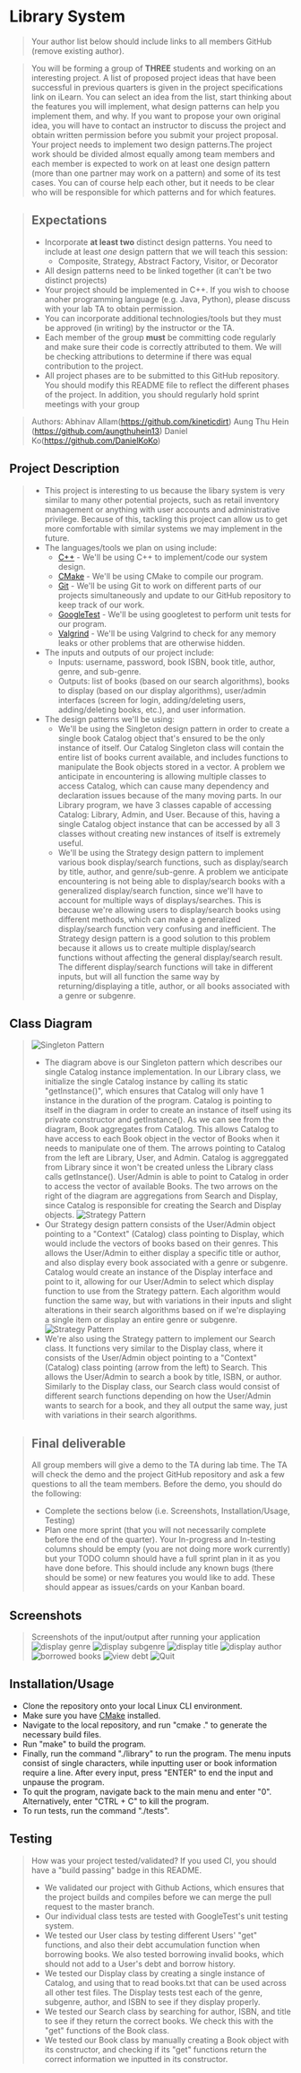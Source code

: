 # Library System
 > Your author list below should include links to all members GitHub (remove existing author).
 
 > You will be forming a group of **THREE** students and working on an interesting project. A list of proposed project ideas that have been successful in previous quarters is given in the project specifications link on iLearn. You can select an idea from the list, start thinking about the features you will implement, what design patterns can help you implement them, and why. If you want to propose your own original idea, you will have to contact an instructor to discuss the project and obtain written permission before you submit your project proposal. Your project needs to implement two design patterns.The project work should be divided almost equally among team members and each member is expected to work on at least one design pattern (more than one partner may work on a pattern) and some of its test cases. You can of course help each other, but it needs to be clear who will be responsible for which patterns and for which features.
 
 > ## Expectations
 > * Incorporate **at least two** distinct design patterns. You need to include at least *one* design pattern that we will teach this session:
 >   * Composite, Strategy, Abstract Factory, Visitor, or Decorator
 > * All design patterns need to be linked together (it can't be two distinct projects)
 > * Your project should be implemented in C++. If you wish to choose anoher programming language (e.g. Java, Python), please discuss with your lab TA to obtain permission.
 > * You can incorporate additional technologies/tools but they must be approved (in writing) by the instructor or the TA.
 > * Each member of the group **must** be committing code regularly and make sure their code is correctly attributed to them. We will be checking attributions to determine if there was equal contribution to the project.
> * All project phases are to be submitted to this GitHub repository. You should modify this README file to reflect the different phases of the project. In addition, you should regularly hold sprint meetings with your group

 > Authors: Abhinav Allam(https://github.com/kineticdirt) Aung Thu Hein (https://github.com/aungthuhein13)   Daniel Ko(https://github.com/DanielKoKo)

## Project Description
 > * This project is interesting to us because the libary system is very similar to many other potential projects, such as retail inventory management or anything with user accounts and administrative privilege. Because of this, tackling this project can allow us to get more comfortable with similar systems we may implement in the future.
 > * The languages/tools we plan on using include:
 >   * [C++](https://www.cplusplus.com/) - We'll be using C++ to implement/code our system design.
 >   * [CMake](https://cmake.org/) - We'll be using CMake to compile our program.
 >   * [Git](https://git-scm.com/) - We'll be using Git to work on different parts of our projects simultaneously and update to our GitHub repository to keep track of our work.
 >   * [GoogleTest](https://github.com/google/googletest) - We'll be using googletest to perform unit tests for our program.
 >   * [Valgrind](https://valgrind.org/) - We'll be using Valgrind to check for any memory leaks or other problems that are otherwise hidden.
 > * The inputs and outputs of our project include:
 >   * Inputs: username, password, book ISBN, book title, author, genre, and sub-genre.
 >   * Outputs: list of books (based on our search algorithms), books to display (based on our display algorithms), user/admin interfaces (screen for login, adding/deleting users, adding/deleting books, etc.), and user information.
 > * The design patterns we'll be using:
 >   * We'll be using the Singleton design pattern in order to create a single book Catalog object that's ensured to be the only instance of itself. Our Catalog Singleton class will contain the entire list of books current available, and includes functions to manipulate the Book objects stored in a vector. A problem we anticipate in encountering is allowing multiple classes to access Catalog, which can cause many dependency and declaration issues because of the many moving parts. In our Library program, we have 3 classes capable of accessing Catalog: Library, Admin, and User. Because of this, having a single Catalog object instance that can be accessed by all 3 classes without creating new instances of itself is extremely useful. 
 >   * We'll be using the Strategy design pattern to implement various book display/search functions, such as display/search by title, author, and genre/sub-genre. A problem we anticipate encountering is not being able to display/search books with a generalized display/search function, since we'll have to account for multiple ways of displays/searches. This is because we're allowing users to display/search books using different methods, which can make a generalized display/search function very confusing and inefficient. The Strategy design pattern is a good solution to this problem because it allows us to create multiple display/search functions without affecting the general display/search result. The different display/search functions will take in different inputs, but will all function the same way by returning/displaying a title, author, or all books associated with a genre or subgenre.

## Class Diagram
 > ![Singleton Pattern](https://user-images.githubusercontent.com/32584958/120259836-871a9700-c249-11eb-9732-55305c18db9f.png)
> * The diagram above is our Singleton pattern which describes our single Catalog instance implementation. In our Library class, we initialize the single Catalog instance by calling its static "getInstance()", which ensures that Catalog will only have 1 instance in the duration of the program. Catalog is pointing to itself in the diagram in order to create an instance of itself using its private constructor and getInstance(). As we can see from the diagram, Book aggregates from Catalog. This allows Catalog to have access to each Book object in the vector of Books when it needs to manipulate one of them. The arrows pointing to Catalog from the left are Library, User, and Admin. Catalog is aggreggated from Library since it won't be created unless the Library class calls getInstance(). User/Admin is able to point to Catalog in order to access the vector of available Books. The two arrows on the right of the diagram are aggregations from Search and Display, since Catalog is responsible for creating the Search and Display objects.
 > ![Strategy Pattern](https://user-images.githubusercontent.com/32584958/120260899-a286a180-c24b-11eb-8a3c-85462438e796.png)
> * Our Strategy design pattern consists of the User/Admin object pointing to a "Context" (Catalog) class pointing to Display, which would include the vectors of books based on their genres. This allows the User/Admin to either display a specific title or author, and also display every book associated with a genre or subgenre. Catalog would create an instance of the Display interface and point to it, allowing for our User/Admin to select which display function to use from the Strategy pattern. Each algorithm would function the same way, but with variations in their inputs and slight alterations in their search algorithms based on if we're displaying a single item or display an entire genre or subgenre.
 > ![Strategy Pattern](https://user-images.githubusercontent.com/32584958/120261055-fb563a00-c24b-11eb-969a-7c52efc5c951.png)
> * We're also using the Strategy pattern to implement our Search class. It functions very similar to the Display class, where it consists of the User/Admin object pointing to a "Context" (Catalog) class pointing (arrow from the left) to Search. This allows the User/Admin to search a book by title, ISBN, or author. Similarly to the Display class, our Search class would consist of different search functions depending on how the User/Admin wants to search for a book, and they all output the same way, just with variations in their search algorithms.

 > ## Final deliverable
 > All group members will give a demo to the TA during lab time. The TA will check the demo and the project GitHub repository and ask a few questions to all the team members. 
 > Before the demo, you should do the following:
 > * Complete the sections below (i.e. Screenshots, Installation/Usage, Testing)
 > * Plan one more sprint (that you will not necessarily complete before the end of the quarter). Your In-progress and In-testing columns should be empty (you are not doing more work currently) but your TODO column should have a full sprint plan in it as you have done before. This should include any known bugs (there should be some) or new features you would like to add. These should appear as issues/cards on your Kanban board. 
 
 ## Screenshots
 > Screenshots of the input/output after running your application
>![display genre](https://user-images.githubusercontent.com/43799855/120387652-07d7a280-c2df-11eb-9697-5dbd9cef3ce0.png)
>![display subgenre](https://user-images.githubusercontent.com/43799855/120387686-11f9a100-c2df-11eb-9802-d9cfbddcdc38.png)
>![display title](https://user-images.githubusercontent.com/43799855/120387700-158d2800-c2df-11eb-91f3-b730fed1ef15.png)
>![display author](https://user-images.githubusercontent.com/43799855/120387710-18881880-c2df-11eb-8041-194187ca84d1.png)
>![borrowed books](https://user-images.githubusercontent.com/43799855/120387713-19b94580-c2df-11eb-8155-384753f80dc2.png)
>![view debt](https://user-images.githubusercontent.com/43799855/120387720-1c1b9f80-c2df-11eb-9588-5da5ffa813ea.png)
>![Quit](https://user-images.githubusercontent.com/43799855/120387734-2178ea00-c2df-11eb-861a-5638b0845fd9.png)

 ## Installation/Usage
 * Clone the repository onto your local Linux CLI environment.
 * Make sure you have [CMake](https://cmake.org/) installed.
 * Navigate to the local repository, and run "cmake ." to generate the necessary build files.
 * Run "make" to build the program.
 * Finally, run the command "./library" to run the program. The menu inputs consist of single characters, while inputting user or book information require a line. After every input, press "ENTER" to end the input and unpause the program.
 * To quit the program, navigate back to the main menu and enter "0". Alternatively, enter "CTRL + C" to kill the program.
 * To run tests, run the command "./tests".
 ## Testing
 > How was your project tested/validated? If you used CI, you should have a "build passing" badge in this README.
 > * We validated our project with Github Actions, which ensures that the project builds and compiles before we can merge the pull request to the master branch. 
 > * Our individual class tests are tested with GoogleTest's unit testing system.
 > * We tested our User class by testing different Users' "get" functions, and also their debt accumulation function when borrowing books. We also tested borrowing invalid books, which should not add to a User's debt and borrow history.
 > * We tested our Display class by creating a single instance of Catalog, and using that to read books.txt that can be used across all other test files. The Display tests test each of the genre, subgenre, author, and ISBN to see if they display properly.
 > * We tested our Search class by searching for author, ISBN, and title to see if they return the correct books. We check this with the "get" functions of the Book class.
 > * We tested our Book class by manually creating a Book object with its constructor, and checking if its "get" functions return the correct information we inputted in its constructor.
